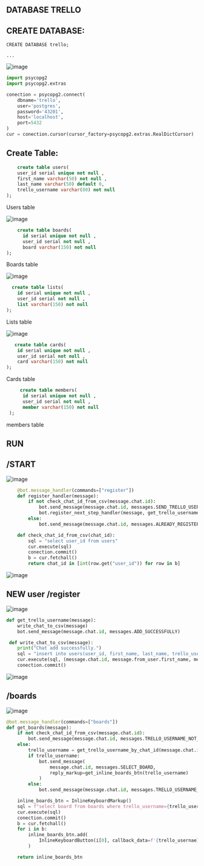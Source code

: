 ## DATABASE TRELLO

## CREATE DATABASE:
    CREATE DATABASE trello;

    ...

![image](https://user-images.githubusercontent.com/113756535/222974276-1b5f82ce-cee5-4e4f-a220-de41160d9d40.png)

```py
import psycopg2
import psycopg2.extras

conection = psycopg2.connect(
    dbname='trello',
    user='postgres',
    password='43201',
    host='localhost',
    port=5432
)
cur = conection.cursor(cursor_factory=psycopg2.extras.RealDictCursor)
 ```

## Create Table:
```sql
    create table users(
    user_id serial unique not null ,
    first_name varchar(50) not null ,
    last_name varchar(50) default 0,
    trello_username varchar(80) not null
);
   ```
    
Users table 



![image](https://user-images.githubusercontent.com/113756535/223029416-82a284e4-49bb-432d-ac0a-462ccbe3613a.png)

    
```sql
    create table boards(
      id serial unique not null ,
      user_id serial not null ,
      board varchar(150) not null
);
   ```
    
Boards table 

![image](https://user-images.githubusercontent.com/113756535/223029350-b9d5d2c4-3e14-4424-a809-8ea60f776c2d.png)

  
```sql
  create table lists(
    id serial unique not null ,
    user_id serial not null ,
    list varchar(150) not null
);
  ```
  
Lists table

![image](https://user-images.githubusercontent.com/113756535/223029443-19e4585a-c5f1-4cf3-bf3a-5a210e71f2fa.png)


```sql
   create table cards(
    id serial unique not null ,
    user_id serial not null ,
    card varchar(150) not null
);
  ```
   
Cards table 

```sql
     create table members(
      id serial unique not null ,
      user_id serial not null ,
      member varchar(150) not null
 );
   ```
      
members table 

## RUN
   ## /START
![image](https://user-images.githubusercontent.com/113756535/223029622-2345f59c-9338-461c-adac-8fa2fd2f4888.png)

```py
    @bot.message_handler(commands=["register"])
    def register_handler(message):
        if not check_chat_id_from_csv(message.chat.id):
            bot.send_message(message.chat.id, messages.SEND_TRELLO_USERNAME)
            bot.register_next_step_handler(message, get_trello_username)
        else:
            bot.send_message(message.chat.id, messages.ALREADY_REGISTERED)
  ```


```py
    def check_chat_id_from_csv(chat_id):
        sql = "select user_id from users"
        cur.execute(sql)
        conection.commit()
        b = cur.fetchall()
        return chat_id in [int(row.get("user_id")) for row in b]
```

![image](https://user-images.githubusercontent.com/113756535/223030165-2981ca28-96f5-4589-9df4-b88a5085a14b.png)


## NEW user /register

![image](https://user-images.githubusercontent.com/113756535/223031796-2d8dad2e-dca4-452d-87bc-cc3a584d8ae1.png)

```py
def get_trello_username(message):
    write_chat_to_csv(message)
    bot.send_message(message.chat.id, messages.ADD_SUCCESSFULLY)
```

```py
 def write_chat_to_csv(message):
    print("Chat add successfully.")
    sql = "insert into users(user_id, first_name, last_name, trello_username) values (%s, %s, %s, %s)"
    cur.execute(sql, (message.chat.id, message.from_user.first_name, message.from_user.last_name, message.text))
    conection.commit()
```

![image](https://user-images.githubusercontent.com/113756535/223032308-415a4482-dbe7-4c5d-b42f-b67124b2d5ab.png)


## /boards
![image](https://user-images.githubusercontent.com/113756535/223031125-df42b214-da4d-459f-992b-836ec5507a15.png)

```py
@bot.message_handler(commands=["boards"])
def get_boards(message):
    if not check_chat_id_from_csv(message.chat.id):
        bot.send_message(message.chat.id, messages.TRELLO_USERNAME_NOT_FOUND)
    else:
        trello_username = get_trello_username_by_chat_id(message.chat.id)
        if trello_username:
            bot.send_message(
                message.chat.id, messages.SELECT_BOARD,
                reply_markup=get_inline_boards_btn(trello_username)
            )
        else:
            bot.send_message(message.chat.id, messages.TRELLO_USERNAME_NOT_FOUND)
  ```

```py
    inline_boards_btn = InlineKeyboardMarkup()
    sql = f"select board from boards where trello_username={trello_usernae}"
    cur.execute(sql)
    conection.commit()
    b = cur.fetchall()
    for i in b:
        inline_boards_btn.add(
            InlineKeyboardButton(i[0], callback_data=f'{trello_usernae}')
        )

    return inline_boards_btn
```

